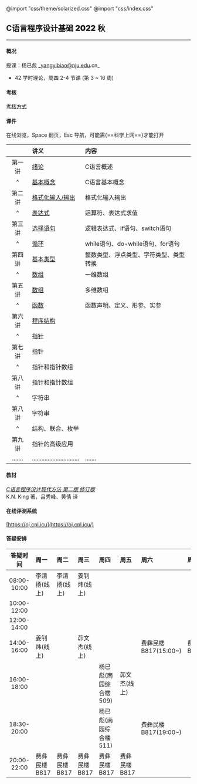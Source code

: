 @import "css/theme/solarized.css"
@import "css/index.css"

## C语言程序设计基础 <span style="font-weight:900">2022</span> 秋

---

#### 概况

授课：杨已彪 _yangyibiao@nju.edu.cn_

- 42 学时理论，周四 2-4 节课 (第 3 ~ 16 周)

<div class="top-2"></div>

#### 考核

[考核方式](http://docs.cpl.icu/#/hw)

#### 课件

在线浏览，Space 翻页，Esc 导航，可能需{==科学上网==}才能打开

<div class="threelines outline head-highlight">

|        |              讲义                | 内容                           |
| :----: | :--                             | :--                            |
| 第一讲  | [绪论](slides/01.html)           | C语言概述                       |
|   ^    | [基本概念](slides/02.html)        | C语言基本概念                    |
| 第二讲  | [格式化输入/输出](slides/03.html)  | 格式化输入输出                    |
|   ^    | [表达式](slides/04.html)          | 运算符、表达式求值                |
| 第三讲  | [选择语句](slides/05.html)        | 逻辑表达式、if语句、switch语句    |
|   ^    | [循环](slides/06.html)           | while语句、do-while语句、for语句 |
| 第四讲  | [基本类型](slides/07.html)        | 整数类型、浮点类型、字符类型、类型转换 |
|   ^    | [数组](slides/08.html)           | 一维数组 |
| 第五讲  | [数组](slides/08.html)           | 多维数组  |
|   ^    | [函数](slides/09-Functions.html)           | 函数声明、定义、形参、实参  |
| 第六讲  | [程序结构](slides/10-ProgramOrganizations.html)        | &emsp;  |
|   ^    | [指针](slides/11-Pointers.html)          | &emsp;  |
| 第七讲  | 指针          | &emsp;  |
|   ^    | 指针和指针数组  | &emsp;  |
| 第八讲  | 指针和指针数组  | &emsp;  |
|   ^    | 字符串         | &emsp;  |
| 第八讲  | 字符串         | &emsp; |
|   ^    | 结构、联合、枚举 | &emsp; |
| 第九讲  | 指针的高级应用   | &emsp;  |
| .......| .............................. | .......|

</div>

#### 教材

[_C语言程序设计现代方法 第二版 修订版_](book/.pdf) <br>K.N. King 著，吕秀峰、黄倩 译

#### 在线评测系统

[https://oj.cpl.icu](https://oj.cpl.icu/)

#### 答疑安排

<div class="threelines outline head-highlight" style="width=400pt">

| 答疑时间     | 周一 | 周二 | 周三 | 周四 | 周五 | 周六 | 周日 |
| :--:        | :-- | :-- | :-- | :-- | :-- | :-- | :-- |
| 08:00-10:00 | 李清扬(线上) | 李清扬(线上) | 姜钊炜(线上) | &emsp; | &emsp; | &emsp; | &emsp; |
| 10:00-12:00 | &emsp; | &emsp; | &emsp; | &emsp; | &emsp; | &emsp; | &emsp; |
| 12:00-14:00 | &emsp; | &emsp; | &emsp; | &emsp; | &emsp; | &emsp; | &emsp; |
| 14:00-16:00 | 姜钊炜(线上)</div> | &emsp; | 茆文杰(线上) | &emsp; | &emsp; | 费彝民楼B817(15:00~) | 费彝民楼B817(14:30~) |
| 16:00-18:00 | &emsp; | &emsp; | &emsp; | 杨已彪(南园综合楼509) | 茆文杰(线上) | &emsp; | &emsp; |
| 18:30-20:00 | &emsp; | &emsp; | &emsp; | 杨已彪(南园综合楼511) | &emsp; |费彝民楼B817(19:00~) | &emsp; |
| 20:00-22:00 | 费彝民楼B817 | 费彝民楼B817 | 费彝民楼B817 | 费彝民楼B817 | 费彝民楼B817 | &emsp; | &emsp; |

</div>


